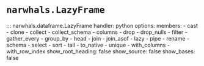 # `narwhals.LazyFrame`

::: narwhals.dataframe.LazyFrame
    handler: python
    options:
      members:
        - cast
        - clone
        - collect
        - collect_schema
        - columns
        - drop
        - drop_nulls
        - filter
        - gather_every
        - group_by
        - head
        - join
        - join_asof
        - lazy
        - pipe
        - rename
        - schema
        - select
        - sort
        - tail
        - to_native
        - unique
        - with_columns
        - with_row_index
      show_root_heading: false
      show_source: false
      show_bases: false
